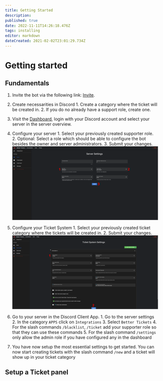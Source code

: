 ```yaml
---
title: Getting Started
description: 
published: true
date: 2022-11-11T14:26:18.476Z
tags: installing
editor: markdown
dateCreated: 2021-02-02T23:01:29.734Z
---
```


# Getting started

## Fundamentals
1. Invite the bot via the following link: [Invite](https://discord.com/oauth2/authorize?client_id=553610702439579669&scope=applications.commands%20bot&permissions=2953178200).

2. Create necessarities in Discord
		1. Create a category where the ticket will be created in.
  	2. If you do no already have a support role, create one.

3. Visit the [Dashboard](https://better-tickets.de/), login with your Discord account and select your server in the server overview.

4. Configure your server
		1. Select your previously created supporter role.
    2. Optional: Select a role which should be able to configure the bot besides the owner and server administrators.
    3. Submit your changes.
![getting_started_fundamentals_1_edited.png](/getting_started_fundamentals_1_edited.png)

5. Configure your Ticket System
		1. Select your previously created ticket category where the tickets will be created in.
    2. Submit your changes.
![getting_started_fundamentals_2_edited.png](/getting_started_fundamentals_2_edited.png)

6. Go to your server in the Discord Client App.
		1. Go to the server settings
    2. In the category `APPS` click on `Integrations`
    3. Select `Better Tickets`
    4. For the slash commands `/blacklist`, `/ticket` add your supporter role so that they can use these commands
    5. For the slash command `/settings` only allow the admin role if you have configured any in the dashboard

7. You have now setup the most essential settings to get started. You can now start creating tickets with the slash command `/new` and a ticket will show up in your ticket category

## Setup a Ticket panel
